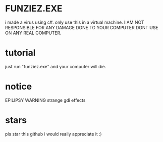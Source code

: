 # FUNZIEZ.EXE
i made a virus using c#. only use this in a virtual machine.
I AM NOT RESPONSIBLE FOR ANY DAMAGE DONE TO YOUR COMPUTER
DONT USE ON ANY REAL COMPUTER.
# tutorial
just run "funziez.exe" and your
computer will die.
# notice
EPILIPSY WARNING
strange gdi effects
# stars
pls star this github i would really appreciate it :)
